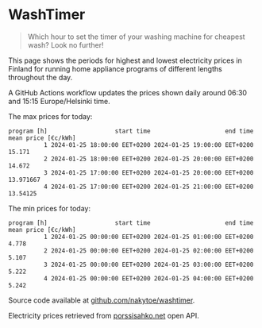 
# WashTimer

> Which hour to set the timer of your washing machine for cheapest wash? Look no further!

This page shows the periods for highest and lowest electricity prices in Finland 
for running home appliance programs of different lengths throughout the day. 

A GitHub Actions workflow updates the prices shown daily around 06:30 and 15:15 Europe/Helsinki time.

The max prices for today:

	program [h]                   start time                     end time mean price [€c/kWh]
	          1 2024-01-25 18:00:00 EET+0200 2024-01-25 19:00:00 EET+0200              15.171
	          2 2024-01-25 18:00:00 EET+0200 2024-01-25 20:00:00 EET+0200              14.672
	          3 2024-01-25 17:00:00 EET+0200 2024-01-25 20:00:00 EET+0200           13.971667
	          4 2024-01-25 17:00:00 EET+0200 2024-01-25 21:00:00 EET+0200            13.54125

The min prices for today:

	program [h]                   start time                     end time mean price [€c/kWh]
	          1 2024-01-25 00:00:00 EET+0200 2024-01-25 01:00:00 EET+0200               4.778
	          2 2024-01-25 00:00:00 EET+0200 2024-01-25 02:00:00 EET+0200               5.107
	          3 2024-01-25 00:00:00 EET+0200 2024-01-25 03:00:00 EET+0200               5.222
	          4 2024-01-25 00:00:00 EET+0200 2024-01-25 04:00:00 EET+0200               5.242


Source code available at [github.com/nakytoe/washtimer](https://github.com/nakytoe/washtimer).

Electricity prices retrieved from [porssisahko.net](https://porssisahko.net/api) open API.
